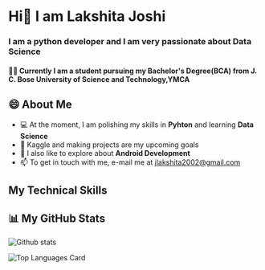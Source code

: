 # Hi👋 I am Lakshita Joshi

### I am a python developer and I am very passionate about Data Science

#### 👩‍🎓 Currently I am a student pursuing my Bachelor's Degree(BCA) from J. C. Bose University of Science and Technology,YMCA

## 😄 About Me
* 💻 At the moment, I am polishing my skills in **Pyhton** and learning **Data Science**
* 🎯 Kaggle and making projects are my upcoming goals
* 📱 I also like to explore about **Android Development**
* 📫 To get in touch with me, e-mail me at jlakshita2002@gmail.com 

## My Technical Skills

## 📊 My GitHub Stats
![Github stats](https://github-readme-stats.vercel.app/api?username=Lakshita02&theme=highcontrast&show_icons=true&count_private=true)

![Top Languages Card](https://github-readme-stats.vercel.app/api/top-langs/?username=Lakshita02&layout=compact)


<!--
**Lakshita02/Lakshita02** is a ✨ _special_ ✨ repository because its `README.md` (this file) appears on your GitHub profile.

Here are some ideas to get you started:

- 🔭 I’m currently working on ...
- 🌱 I’m currently learning ...
- 👯 I’m looking to collaborate on ...
- 🤔 I’m looking for help with ...
- 💬 Ask me about ...
- 📫 How to reach me: ...
- 😄 Pronouns: ...
- ⚡ Fun fact: ...
-->
